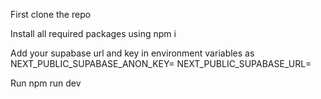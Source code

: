 First clone the repo

Install all required packages using
npm i

Add your supabase url and key in environment variables as
NEXT_PUBLIC_SUPABASE_ANON_KEY= <your anon key>
NEXT_PUBLIC_SUPABASE_URL= <your project url>

Run
npm run dev
